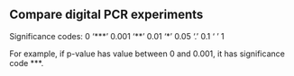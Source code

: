 ## Compare digital PCR experiments

Significance codes:  0 ‘\*\*\*’ 0.001 ‘\*\*’ 0.01 ‘\*’ 0.05 ‘.’ 0.1 ‘ ’ 1

For example, if p-value has value between 0 and 0.001, it has significance code \*\*\*.
